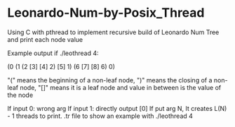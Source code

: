 # Leonardo-Num-by-Posix_Thread
Using C with pthread to implement recursive build of Leonardo Num Tree and print each node value

Example output if ./leothread 4:

(0
(1
(2
[3]
[4]
2)
[5]
1)
(6
[7]
[8]
6)
0)


"(" means the beginning of a non-leaf node, ")" means the closing of a non-leaf node, "[]" means it is a leaf node and value in between is the value of the node


If input 0: wrong arg
If input 1: directly output [0]
If put arg N, It creates L(N) - 1 threads to print. .tr file to show an example with ./leothread 4

